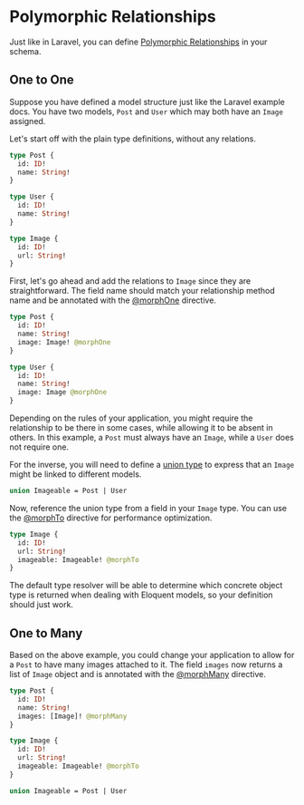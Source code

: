 # Polymorphic Relationships

Just like in Laravel, you can define [Polymorphic Relationships](https://laravel.com/docs/eloquent-relationships#polymorphic-relationships) in your schema.

## One to One

Suppose you have defined a model structure just like the Laravel example docs.
You have two models, `Post` and `User` which may both have an `Image` assigned.

Let's start off with the plain type definitions, without any relations.

```graphql
type Post {
  id: ID!
  name: String!
}

type User {
  id: ID!
  name: String!
}

type Image {
  id: ID!
  url: String!
}
```

First, let's go ahead and add the relations to `Image` since they are straightforward.
The field name should match your relationship method name and be annotated
with the [@morphOne](../api-reference/directives.md#morphone) directive.

```graphql
type Post {
  id: ID!
  name: String!
  image: Image! @morphOne
}

type User {
  id: ID!
  name: String!
  image: Image @morphOne
}
```

Depending on the rules of your application, you might require the relationship
to be there in some cases, while allowing it to be absent in others. In this
example, a `Post` must always have an `Image`, while a `User` does not require one.

For the inverse, you will need to define a [union type](../the-basics/types.md#union)
to express that an `Image` might be linked to different models.

```graphql
union Imageable = Post | User
```

Now, reference the union type from a field in your `Image` type.
You can use the [@morphTo](../api-reference/directives.md#morphto) directive
for performance optimization.

```graphql
type Image {
  id: ID!
  url: String!
  imageable: Imageable! @morphTo
}
```

The default type resolver will be able to determine which concrete object type is returned
when dealing with Eloquent models, so your definition should just work.

## One to Many

Based on the above example, you could change your application to allow
for a `Post` to have many images attached to it.
The field `images` now returns a list of `Image` object and is annotated
with the [@morphMany](../api-reference/directives.md#morphmany) directive.

```graphql
type Post {
  id: ID!
  name: String!
  images: [Image]! @morphMany
}

type Image {
  id: ID!
  url: String!
  imageable: Imageable! @morphTo
}

union Imageable = Post | User
```

